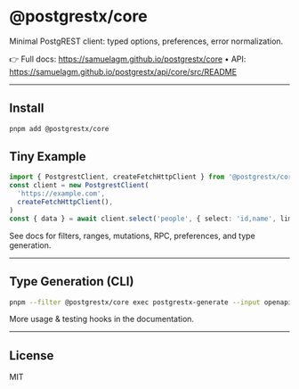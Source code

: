 # @postgrestx/core

Minimal PostgREST client: typed options, preferences, error normalization.

👉 Full docs: https://samuelagm.github.io/postgrestx/core • API: https://samuelagm.github.io/postgrestx/api/core/src/README

---

## Install

```bash
pnpm add @postgrestx/core
```

## Tiny Example

```ts
import { PostgrestClient, createFetchHttpClient } from '@postgrestx/core'
const client = new PostgrestClient(
  'https://example.com',
  createFetchHttpClient(),
)
const { data } = await client.select('people', { select: 'id,name', limit: 10 })
```

See docs for filters, ranges, mutations, RPC, preferences, and type generation.

---

## Type Generation (CLI)

```bash
pnpm --filter @postgrestx/core exec postgrestx-generate --input openapi.json --out packages/core/src/types/generated
```

More usage & testing hooks in the documentation.

---

## License

MIT
